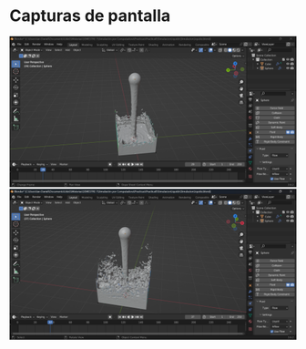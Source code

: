 # Capturas de pantalla
![Captura 1](https://github.com/id27lr/SimulacionPorComputadora-IanLopez/blob/main/Practica05SimulacionLiquido/liquido1.png)
![Captura 2](https://github.com/id27lr/SimulacionPorComputadora-IanLopez/blob/main/Practica05SimulacionLiquido/liquido2.png)
